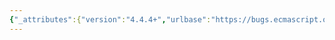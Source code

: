 ```yaml
---
{"_attributes":{"version":"4.4.4+","urlbase":"https://bugs.ecmascript.org/","maintainer":"dherman@mozilla.com"},"bug":{"bug_id":1840,"creation_ts":"2013-08-27 11:39:00 -0700","short_desc":"15.13.5.3.2 + 15.13.7.4.3: \"ViewedDataArrayBuffer\"","delta_ts":"2013-09-27 14:48:06 -0700","product":"Draft for 6th Edition","component":"editorial issue","version":"Rev 17: August 23, 2013 Draft","rep_platform":"All","op_sys":"All","bug_status":"RESOLVED","resolution":"FIXED","priority":"Normal","bug_severity":"normal","everconfirmed":true,"reporter":{"uid":"jmdyck","name":"Michael Dyck"},"assigned_to":{"uid":"allen","name":"Allen Wirfs-Brock"},"long_desc":[{"commentid":5248,"comment_count":0,"who":{"uid":"jmdyck","name":"Michael Dyck"},"bug_when":"2013-08-27 11:39:54 -0700","thetext":"In 15.13.5.3.2 \"ArrayBuffer.isView ( arg )\",\nstep 3 says:\n    If arg has a [[ViewedDataArrayBuffer]] internal data property, then ...\n\nIn 15.13.7.4.3 \"get DataView.prototype.byteLength\",\nstep 4 says:\n    Let buffer be the value of O’s [[ViewedDataArrayBuffer]] internal data\n    property.\n\nbut those are the only two mentions of [[ViewedDataArrayBuffer]] in the whole\nspec.  Change to [[DataArrayBuffer]] ?"},{"commentid":5347,"comment_count":1,"who":{"uid":"allen","name":"Allen Wirfs-Brock"},"bug_when":"2013-09-09 18:08:43 -0700","thetext":"fixed in rev19 editor's draft\n\n24.1.3.1\n24.2.4.2"},{"commentid":5605,"comment_count":2,"who":{"uid":"allen","name":"Allen Wirfs-Brock"},"bug_when":"2013-09-27 14:48:06 -0700","thetext":"fixed in rev19"}]}}
---
```

